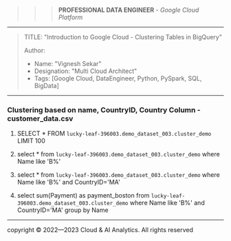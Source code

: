 >>> **PROFESSIONAL DATA ENGINEER** - *Google Cloud Platform*
------------------------

> TITLE: "Introduction to Google Cloud - Clustering Tables in BigQuery"
> 
> Author:
  >- Name: "Vignesh Sekar"
  >- Designation: "Multi Cloud Architect"
  >- Tags: [Google Cloud, DataEngineer, Python, PySpark, SQL, BigData]

-----------------------------------------------------------------------------------------------------------------------

### Clustering based on name, CountryID, Country Column - customer_data.csv

1. SELECT * FROM `lucky-leaf-396003.demo_dataset_003.cluster_demo` LIMIT 100

2. select * from `lucky-leaf-396003.demo_dataset_003.cluster_demo` where Name like 'B%'

3. select * from `lucky-leaf-396003.demo_dataset_003.cluster_demo` where Name like 'B%' and CountryID='MA'

4. select sum(Payment) as payment_boston from `lucky-leaf-396003.demo_dataset_003.cluster_demo` where Name like 'B%' and CountryID='MA' group by Name 


-----------------------------------------------------------------------------------------------------------------------


  <div class="footer">
              copyright © 2022—2023 Cloud & AI Analytics. 
                                      All rights reserved
          </div>
